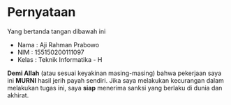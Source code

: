# Pernyataan

Yang bertanda tangan dibawah ini

* Nama : Aji Rahman Prabowo
* NIM :  155150200111097
* Kelas : Teknik Informatika - H

**Demi Allah** (atau sesuai keyakinan masing-masing) bahwa pekerjaan saya ini **MURNI** hasil jerih payah sendiri. Jika saya melakukan kecurangan dalam melakukan tugas ini, saya **siap** menerima sanksi yang berlaku di dunia dan akhirat.

